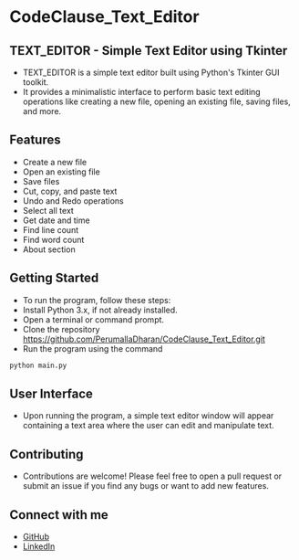 # CodeClause_Text_Editor

## TEXT_EDITOR - Simple Text Editor using Tkinter

- TEXT_EDITOR is a simple text editor built using Python's Tkinter GUI toolkit. 
- It provides a minimalistic interface to perform basic text editing operations like creating a new file, opening an existing file, saving files, and more.


## Features
- Create a new file
- Open an existing file
- Save files
- Cut, copy, and paste text
- Undo and Redo operations
- Select all text
- Get date and time
- Find line count
- Find word count
- About section


## Getting Started
- To run the program, follow these steps:
- Install Python 3.x, if not already installed.
- Open a terminal or command prompt.
- Clone the repository  https://github.com/PerumallaDharan/CodeClause_Text_Editor.git
- Run the program using the command 
```bash
python main.py
```


## User Interface
- Upon running the program, a simple text editor window will appear containing a text area where the user can edit and manipulate text.


## Contributing

- Contributions are welcome! Please feel free to open a pull request or submit an issue if you find any bugs or want to add new features.

## Connect with me
- [GitHub](https://github.com/PerumallaDharan)
- [LinkedIn](https://www.linkedin.com/in/perumalla-dharan-481167208/)
